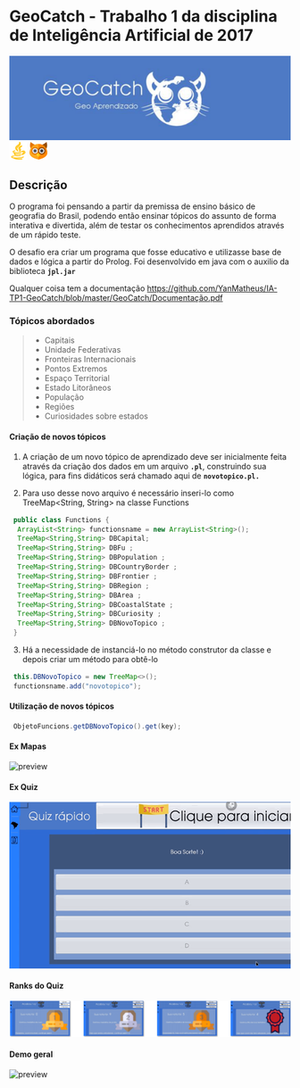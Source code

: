 # GeoCatch - Trabalho 1 da disciplina de Inteligência Artificial de 2017 #
![preview](https://github.com/YanMatheus/IA-TP1-GeoCatch/blob/master/GeoCatch/banner.PNG  "css")
<br />
![asd](https://github.com/YanMatheus/IA-TP1-GeoCatch/blob/master/GeoCatch/java.png "cass") 
![css](https://github.com/YanMatheus/IA-TP1-GeoCatch/blob/master/GeoCatch/prolog.png "css")                                              
## Descrição ##
O programa foi pensando a partir da premissa de ensino básico de geografia do
Brasil, podendo então ensinar tópicos do assunto de forma interativa e
divertida, além de testar os conhecimentos aprendidos através de um rápido
teste.

O desafio era criar um programa que fosse educativo e utilizasse base de dados e lógica a partir do Prolog.
Foi desenvolvido em java com o auxilio da biblioteca **`jpl.jar`**
<br />

Qualquer coisa tem a documentação https://github.com/YanMatheus/IA-TP1-GeoCatch/blob/master/GeoCatch/Documentação.pdf

### Tópicos abordados ###
  > -  Capitais 
  > - Unidade Federativas 
  > - Fronteiras Internacionais
  > - Pontos Extremos
  > - Espaço Territorial
  > - Estado Litorâneos
  > - População
  > - Regiões
  > - Curiosidades sobre estados
  
  
#### Criação de novos tópicos  ####

1. A criação de um novo tópico de aprendizado deve ser inicialmente feita
através da criação dos dados em um arquivo **`.pl`**, construindo sua lógica, para
fins didáticos será chamado aqui de **`novotopico.pl.`**

2. Para uso desse novo arquivo é necessário inseri-lo como TreeMap<String, String> na classe Functions

```java
 public class Functions {
  ArrayList<String> functionsname = new ArrayList<String>();
  TreeMap<String,String> DBCapital;
  TreeMap<String,String> DBFu ;
  TreeMap<String,String> DBPopulation ;
  TreeMap<String,String> DBCountryBorder ;
  TreeMap<String,String> DBFrontier ;
  TreeMap<String,String> DBRegion ;
  TreeMap<String,String> DBArea ;
  TreeMap<String,String> DBCoastalState ;
  TreeMap<String,String> DBCuriosity ;
  TreeMap<String,String> DBNovoTopico ;
 }
```
3. Há a necessidade de instanciá-lo no método construtor da classe e depois criar um método para obtê-lo
```java
 this.DBNovoTopico = new TreeMap<>();
 functionsname.add("novotopico");
```
#### Utilização de novos tópicos  ####

```java
 ObjetoFuncions.getDBNovoTopico().get(key);
```

#### Ex Mapas ####

![preview](https://github.com/YanMatheus/IA-TP1-GeoCatch/blob/master/GeoCatch/mapageocatchdemo.gif  "css")

#### Ex Quiz ####

![preview](https://github.com/YanMatheus/IA-TP1-GeoCatch/blob/master/GeoCatch/geocatchquizdemo.gif  "css")

#### Ranks do Quiz ####

![preview](https://github.com/YanMatheus/IA-TP1-GeoCatch/blob/master/GeoCatch/ribbons.PNG  "css")

#### Demo geral ####


![preview](https://github.com/YanMatheus/IA-TP1-GeoCatch/blob/master/GeoCatch/demogeocatch1.gif  "css")
